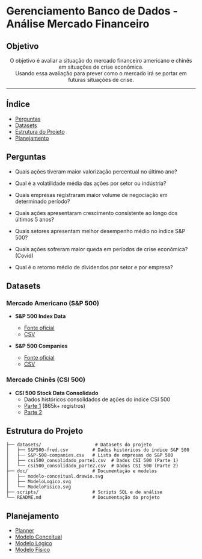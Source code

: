 # Gerenciamento Banco de Dados - Análise Mercado Financeiro

## Objetivo

<p align="center">
  O objetivo é avaliar a situação do mercado financeiro americano e chinês em situações de crise econômica.<br />
  Usando essa avaliação para prever como o mercado irá se portar em futuras situações de crise.<br />
</p>

---

## Índice
- [Perguntas](#perguntas)
- [Datasets](#datasets)
- [Estrutura do Projeto](#estrutura-do-projeto)
- [Planejamento](#planejamento)

## Perguntas
- Quais ações tiveram maior valorização percentual no último ano?

- Qual é a volatilidade média das ações por setor ou indústria?

- Quais empresas registraram maior volume de negociação em determinado período?

- Quais ações apresentaram crescimento consistente ao longo dos últimos 5 anos?

- Quais setores apresentam melhor desempenho médio no índice S&P 500?

- Quais ações sofreram maior queda em períodos de crise econômica? (Covid)

- Qual é o retorno médio de dividendos por setor e por empresa?


## Datasets

### Mercado Americano (S&P 500)
- **S&P 500 Index Data**
  - [Fonte oficial](https://fred.stlouisfed.org/series/SP500)
  - [CSV](datasets/S&P500-fred.csv)

- **S&P 500 Companies**
  - [Fonte oficial](https://github.com/datasets/s-and-p-500-companies/blob/main/data/constituents.csv)
  - [CSV](datasets/S&P-500-companies.csv)

### Mercado Chinês (CSI 500)
- **CSI 500 Stock Data Consolidado**
  - Dados históricos consolidados de ações do índice CSI 500
  - [Parte 1](datasets/csi500_consolidado_parte1.csv) (865k+ registros)
  - [Parte 2](datasets/csi500_consolidado_parte2.csv)

## Estrutura do Projeto

```
├── datasets/                    # Datasets do projeto
│   ├── S&P500-fred.csv         # Dados históricos do índice S&P 500
│   ├── S&P-500-companies.csv   # Lista de empresas do S&P 500
│   ├── csi500_consolidado_parte1.csv  # Dados CSI 500 (Parte 1)
│   └── csi500_consolidado_parte2.csv  # Dados CSI 500 (Parte 2)
├── doc/                        # Documentação e modelos
│   ├── modelo-conceitual.drawio.svg
│   ├── ModeloLogico.svg
│   └── ModeloFisico.svg
├── scripts/                    # Scripts SQL e de análise
└── README.md                   # Documentação do projeto
```

## Planejamento
- [Planner](https://trello.com/invite/b/KkIiciFk/ATTIc77290b98b15e3589e6f2e7ea4d9dad3915E3CA4/gest-o-de-tarefas-scrum)
- [Modelo Conceitual](doc/modelo-conceitual.drawio.svg)
- [Modelo Lógico](doc/ModeloLogico.svg)
- [Modelo Físico](doc/ModeloFisico.svg)

